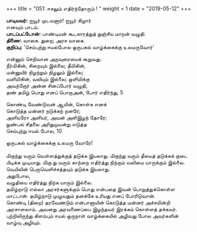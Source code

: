 ﻿+++
title = "051: ஈசலும் எதிர்ந்தோரும் !  "
weight = 1
date = "2019-05-12"
+++

**பாடியவர்:** ஐயூர் முடவனார்! ஐயூர் கிழார்  
எனவும் பாடம்.  
**பாடப்பட்டோன்:** பாண்டியன் கூடகாரத்துத் துஞ்சிய மாறன் வழுதி.  
**திணை:** வாகை. துறை; அரச வாகை.  
**குறிப்பு:**  'செம்புற்று ஈயல்போல ஒருபகல் வாழ்க்கைக்கு உலமருவோர்'  
  
என்னும் செறிவான அறவுரையைக் கூறுவது.  
நீர்மிகின், சிறையும் இல்லை; தீமிகின்,  
மன்னுயிர் நிழற்றும் நிழலும் இல்லை;  
வளிமிகின், வலியும் இல்லை; ஒளிமிக்கு  
அவற்றோர் அன்ன சினப்போர் வழுதி,  
தண் தமிழ் பொது எனப் பொறாஅன், போர் எதிர்ந்து, 5  
  
கொண்டி வேண்டுவன் ஆயின், கொள்க எனக்  
கொடுத்த மன்னர் நடுக்கற் றனரே;  
அளியரோ அளியர், அவன் அளிஇழந் தோரே;  
நுண்பல் சிதலை அரிதுமுயன்று எடுத்த  
செம்புற்று ஈயல் போல, 10  
  
ஒருபகல் வாழ்க்கைக்கு உலமரு வோரே!  
   
மிகுந்து வரும் வெள்ளத்துக்குத் தடுக்க இயலாது. மிகுந்து வரும் தீயைத் தடுக்கக் குடை பிடிக்க முடியாது. மிகு.து வரும் காற்றை எதிர்த்து நிற்கும் வலிமை யாருக்கும் இல்லை. வெயிலின் பெருவெளிச்சத்தயும் தடுக்க இயலாது.  
அதுபோல,  
வழுதியை எதிர்த்து நிற்க யாரும் இல்லை.  
தமிழ்நாடு எல்லா அரசர்களுக்கும் பொது என்பதை இவன் பொறுத்துக்கொள்ள மாட்டான். தமிழ்நாடு முழுவதும் தனக்கே உரியது எனப் போரிடுவான்.  
கொண்டி (திறை) தரவேண்டும் என்பானாயின் கொடுத்த மன்னர் அச்சமின்றி அரசாளலாம். அவனது அரவணைப்பை இழந்தவர் இரக்கம் கொள்ளத் தக்கவர்.  
புற்றிலிருந்து கிளம்பும் ஈயல் ஒருநாள் வாழ்க்கையில் அழிவது போல அவர்களின் வாழ்வு அழியும்.  
